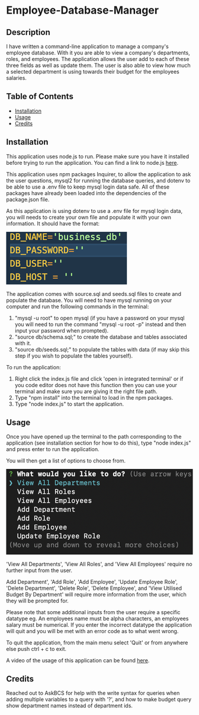 # Employee-Database-Manager

## Description

I have written a command-line application to manage a company's employee database. With it you are able to view a company's departments, roles, and employees. The application allows the user add to each of these three fields as well as update them. The user is also able to view how much a selected department is using towards their budget for the employees salaries.

## Table of Contents

  - [Installation](#installation)
  - [Usage](#usage)
  - [Credits](#credits)

## Installation

This application uses node.js to run. Please make sure you have it installed before trying to run the application. You can find a link to node.js [here](https://nodejs.org/en).

This application uses npm packages Inquirer, to allow the application to ask the user questions, mysql2 for running the database queries, and dotenv to be able to use a .env file to keep mysql login data safe. All of these packages have already been loaded into the dependencies of the package.json file.

As this application is using dotenv to use a .env file for mysql login data, you will needs to create your own file and populate it with your own information. It should have the format:

![.env file example](./assets/images/env%20file%20example.png)

The application comes with source.sql and seeds.sql files to create and populate the database. You will need to have mysql running on your computer and run the following commands in the terminal:
1. "mysql -u root" to open mysql (if you have a password on your mysql you will need to run the command "mysql -u root -p" instead and then input your password when prompted).
2. "source db/schema.sql;" to create the database and tables associated with it.
3. "source db/seeds.sql;" to populate the tables with data (if may skip this step if you wish to populate the tables yourself).

To run the application:
1. Right click the index.js file and click 'open in integrated terminal' or if you code editor does not have this function then you can use your terminal and make sure you are giving it the right file path.
2. Type "npm install" into the terminal to load in the npm packages.
3. Type "node index.js" to start the application.

## Usage

Once you have opened up the terminal to the path corresponding to the application (see installation section for how to do this), type "node index.js" and press enter to run the application. 

You will then get a list of options to choose from. 

![main menu](./assets/images/main%20menu.png)

'View All Departments', 'View All Roles', and 'View All Employees' require no further input from the user. 

Add Department', 'Add Role', 'Add Employee', 'Update Employee Role', 'Delete Department', 'Delete Role', 'Delete Employee', and 'View Utilised Budget By Department' will require more information from the user, which they will be prompted for.

Please note that some additional inputs from the user require a specific datatype eg. An employees name must be alpha characters, an employees salary must be numerical. If you enter the incorrect datatype the application will quit and you will be met with an error code as to what went wrong.

To quit the application, from the main menu select 'Quit' or from anywhere else push ctrl + c to exit.

A video of the usage of this application can be found [here](https://drive.google.com/file/d/1BZ8C6k9G8nf_mapo7xOr5Fw4C0uGXU4T/view).

## Credits

Reached out to AskBCS for help with the write syntax for queries when adding multiple variables to a query with '?', and how to make budget query show department names instead of department ids.
